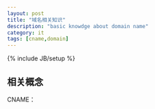 ```yaml
---
layout: post
title: "域名相关知识"
description: "basic knowdge about domain name"
category: it
tags: [cname,domain]
---
```

{% include JB/setup %}

## 相关概念
CNAME：
